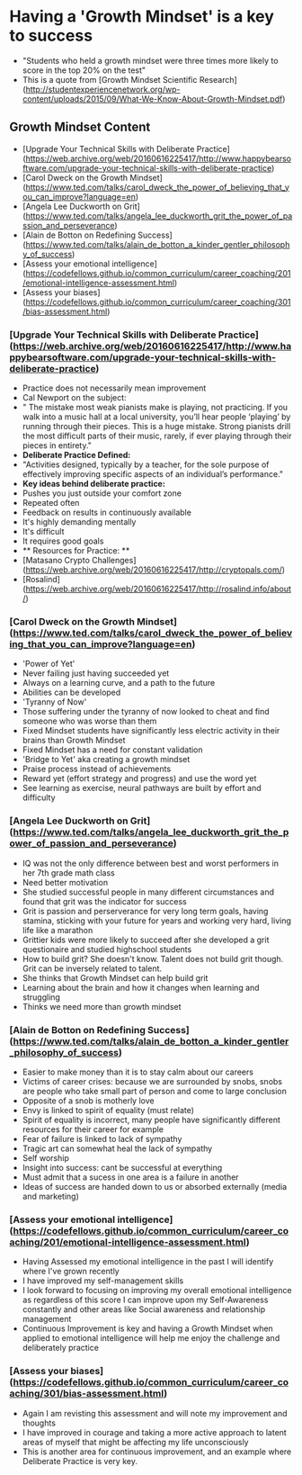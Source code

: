 # Having a 'Growth Mindset' is a key to success
- "Students who held a growth mindset were three times more likely to score in the top 20% on the test"
- This is a quote from [Growth Mindset Scientific Research] (http://studentexperiencenetwork.org/wp-content/uploads/2015/09/What-We-Know-About-Growth-Mindset.pdf)

## Growth Mindset Content
- [Upgrade Your Technical Skills with Deliberate Practice] (https://web.archive.org/web/20160616225417/http://www.happybearsoftware.com/upgrade-your-technical-skills-with-deliberate-practice)
- [Carol Dweck on the Growth Mindset] (https://www.ted.com/talks/carol_dweck_the_power_of_believing_that_you_can_improve?language=en)
- [Angela Lee Duckworth on Grit] (https://www.ted.com/talks/angela_lee_duckworth_grit_the_power_of_passion_and_perseverance)
- [Alain de Botton on Redefining Success] (https://www.ted.com/talks/alain_de_botton_a_kinder_gentler_philosophy_of_success)
- [Assess your emotional intelligence] (https://codefellows.github.io/common_curriculum/career_coaching/201/emotional-intelligence-assessment.html)
- [Assess your biases] (https://codefellows.github.io/common_curriculum/career_coaching/301/bias-assessment.html)

### [Upgrade Your Technical Skills with Deliberate Practice] (https://web.archive.org/web/20160616225417/http://www.happybearsoftware.com/upgrade-your-technical-skills-with-deliberate-practice)
- Practice does not necessarily mean improvement 
- Cal Newport on the subject:
- " The mistake most weak pianists make is playing, not practicing. If you walk into a music hall at a local university, you’ll hear people ‘playing’ by running through their pieces. This is a huge mistake. Strong pianists drill the most difficult parts of their music, rarely, if ever playing through their pieces in entirety."
- **Deliberate Practice Defined:**
- "Activities designed, typically by a teacher, for the sole purpose of effectively improving specific aspects of an individual’s performance."
- **Key ideas behind deliberate practice:**
- Pushes you just outside your comfort zone
- Repeated often
- Feedback on results in continuously available
- It's highly demanding mentally
- It's difficult
- It requires good goals
- ** Resources for Practice: **
- [Matasano Crypto Challenges] (https://web.archive.org/web/20160616225417/http://cryptopals.com/)
- [Rosalind] (https://web.archive.org/web/20160616225417/http://rosalind.info/about/)

### [Carol Dweck on the Growth Mindset] (https://www.ted.com/talks/carol_dweck_the_power_of_believing_that_you_can_improve?language=en)
- 'Power of Yet'
- Never failing just having succeeded yet
- Always on a learning curve, and a path to the future
- Abilities can be developed
- 'Tyranny of Now'
- Those suffering under the tyranny of now looked to cheat and find someone who was worse than them
- Fixed Mindset students have significantly less electric activity in their brains than Growth Mindset 
- Fixed Mindset has a need for constant validation
- 'Bridge to Yet' aka creating a growth mindset
- Praise process instead of achievements
- Reward yet (effort strategy and progress) and use the word yet
- See learning as exercise, neural pathways are built by effort and difficulty

### [Angela Lee Duckworth on Grit] (https://www.ted.com/talks/angela_lee_duckworth_grit_the_power_of_passion_and_perseverance)
- IQ was not the only difference between best and worst performers in her 7th grade math class
- Need better motivation 
- She studied successful people in many different circumstances and found that grit was the indicator for success
- Grit is passion and perserverance for very long term goals, having stamina, sticking with your future for years and working very hard, living life like a marathon
- Grittier kids were more likely to succeed after she developed a grit questionaire and studied highschool students
- How to build grit? She doesn't know. Talent does not build grit though. Grit can be inversely related to talent. 
- She thinks that Growth Mindset can help build grit 
- Learning about the brain and how it changes when learning and struggling
- Thinks we need more than growth mindset

### [Alain de Botton on Redefining Success] (https://www.ted.com/talks/alain_de_botton_a_kinder_gentler_philosophy_of_success)
- Easier to make money than it is to stay calm about our careers
- Victims of career crises: because we are surrounded by snobs, snobs are people who take small part of person and come to large conclusion
- Opposite of a snob is motherly love
- Envy is linked to spirit of equality (must relate)
- Spirit of equality is incorrect, many people have significantly different resources for their career for example
- Fear of failure is linked to lack of sympathy 
- Tragic art can somewhat heal the lack of sympathy 
- Self worship 
- Insight into success: cant be successful at everything
- Must admit that a sucess in one area is a failure in another
- Ideas of success are handed down to us or absorbed externally (media and marketing)

### [Assess your emotional intelligence] (https://codefellows.github.io/common_curriculum/career_coaching/201/emotional-intelligence-assessment.html)
- Having Assessed my emotional intelligence in the past I will identify where I've grown recently
- I have improved my self-management skills 
- I look forward to focusing on improving my overall emotional intelligence as regardless of this score I can improve upon my Self-Awareness constantly and other areas like Social awareness and relationship management
- Continuous Improvement is key and having a Growth Mindset when applied to emotional intelligence will help me enjoy the challenge and deliberately practice

### [Assess your biases] (https://codefellows.github.io/common_curriculum/career_coaching/301/bias-assessment.html)
- Again I am revisting this assessment and will note my improvement and thoughts
- I have improved in courage and taking a more active approach to latent areas of myself that might be affecting my life unconsciously
- This is another area for continuous improvement, and an example where Deliberate Practice is very key. 


